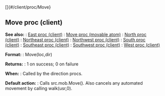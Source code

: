 []{#/client/proc/Move}
  ## Move proc (client)
  **See also:**
  :   [East proc (client)](ref/client/proc/East)
  :   [Move proc (movable atom)](ref/atom/movable/proc/Move)
  :   [North proc (client)](ref/client/proc/North)
  :   [Northeast proc (client)](ref/client/proc/Northeast)
  :   [Northwest proc (client)](ref/client/proc/Northwest)
  :   [South proc (client)](ref/client/proc/South)
  :   [Southeast proc (client)](ref/client/proc/Southeast)
  :   [Southwest proc (client)](ref/client/proc/Southwest)
  :   [West proc (client)](ref/client/proc/West)
  <!-- -->
  **Format:**
  :   Move(loc,dir)
  <!-- -->
  **Returns:**
  :   1 on success; 0 on failure
  <!-- -->
  **When:**
  :   Called by the direction procs.
  <!-- -->
  **Default action:**
  :   Calls src.mob.Move(). Also cancels any automated movement by calling
      walk(usr,0).